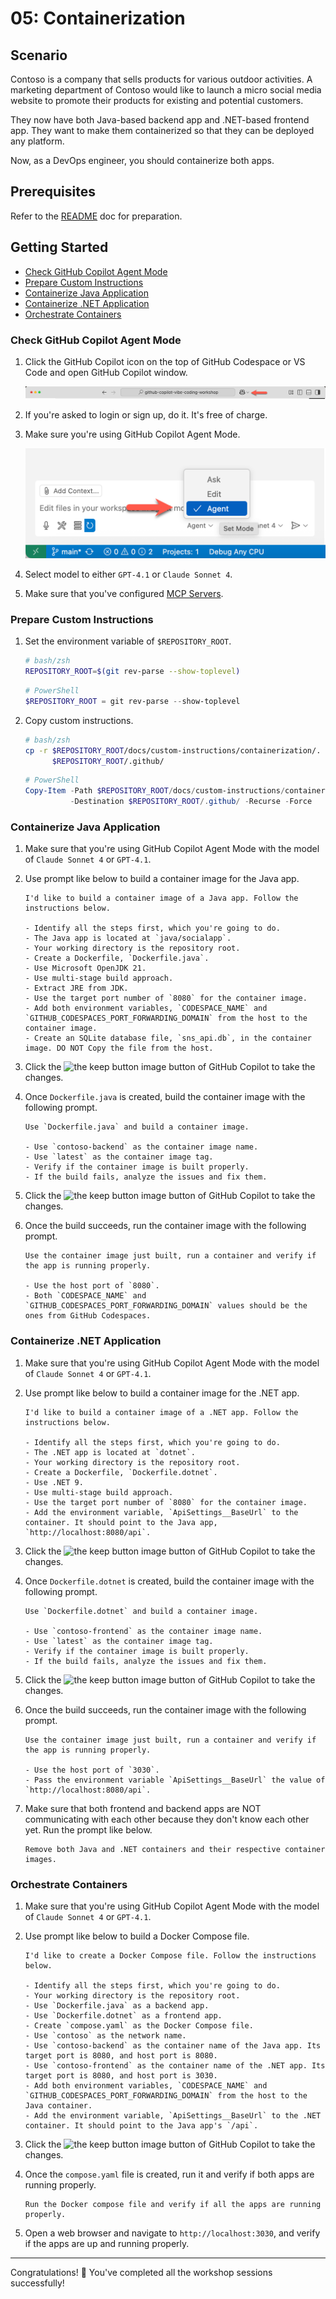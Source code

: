# 05: Containerization

## Scenario

Contoso is a company that sells products for various outdoor activities. A marketing department of Contoso would like to launch a micro social media website to promote their products for existing and potential customers.

They now have both Java-based backend app and .NET-based frontend app. They want to make them containerized so that they can be deployed any platform.

Now, as a DevOps engineer, you should containerize both apps.

## Prerequisites

Refer to the [README](../README.md) doc for preparation.

## Getting Started

- [Check GitHub Copilot Agent Mode](#check-github-copilot-agent-mode)
- [Prepare Custom Instructions](#prepare-custom-instructions)
- [Containerize Java Application](#containerize-java-application)
- [Containerize .NET Application](#containerize-net-application)
- [Orchestrate Containers](#orchestrate-containers)

### Check GitHub Copilot Agent Mode

1. Click the GitHub Copilot icon on the top of GitHub Codespace or VS Code and open GitHub Copilot window.

   ![Open GitHub Copilot Chat](./images/setup-02.png)

1. If you're asked to login or sign up, do it. It's free of charge.
1. Make sure you're using GitHub Copilot Agent Mode.

   ![GitHub Copilot Agent Mode](./images/setup-03.png)

1. Select model to either `GPT-4.1` or `Claude Sonnet 4`.
1. Make sure that you've configured [MCP Servers](./00-setup.md#set-up-mcp-servers).

### Prepare Custom Instructions

1. Set the environment variable of `$REPOSITORY_ROOT`.

   ```bash
   # bash/zsh
   REPOSITORY_ROOT=$(git rev-parse --show-toplevel)
   ```

   ```powershell
   # PowerShell
   $REPOSITORY_ROOT = git rev-parse --show-toplevel
   ```

1. Copy custom instructions.

    ```bash
    # bash/zsh
    cp -r $REPOSITORY_ROOT/docs/custom-instructions/containerization/. \
          $REPOSITORY_ROOT/.github/
    ```

    ```powershell
    # PowerShell
    Copy-Item -Path $REPOSITORY_ROOT/docs/custom-instructions/containerization/* `
              -Destination $REPOSITORY_ROOT/.github/ -Recurse -Force
    ```

### Containerize Java Application

1. Make sure that you're using GitHub Copilot Agent Mode with the model of `Claude Sonnet 4` or `GPT-4.1`.
1. Use prompt like below to build a container image for the Java app.

    ```text
    I'd like to build a container image of a Java app. Follow the instructions below.

    - Identify all the steps first, which you're going to do.
    - The Java app is located at `java/socialapp`.
    - Your working directory is the repository root.
    - Create a Dockerfile, `Dockerfile.java`.
    - Use Microsoft OpenJDK 21.
    - Use multi-stage build approach.
    - Extract JRE from JDK.
    - Use the target port number of `8080` for the container image.
    - Add both environment variables, `CODESPACE_NAME` and `GITHUB_CODESPACES_PORT_FORWARDING_DOMAIN` from the host to the container image.
    - Create an SQLite database file, `sns_api.db`, in the container image. DO NOT Copy the file from the host.
    ```

1. Click the ![the keep button image](https://img.shields.io/badge/keep-blue) button of GitHub Copilot to take the changes.

1. Once `Dockerfile.java` is created, build the container image with the following prompt.

    ```text
    Use `Dockerfile.java` and build a container image.

    - Use `contoso-backend` as the container image name.
    - Use `latest` as the container image tag.
    - Verify if the container image is built properly.
    - If the build fails, analyze the issues and fix them.
    ```

1. Click the ![the keep button image](https://img.shields.io/badge/keep-blue) button of GitHub Copilot to take the changes.

1. Once the build succeeds, run the container image with the following prompt.

    ```text
    Use the container image just built, run a container and verify if the app is running properly.
    
    - Use the host port of `8080`.
    - Both `CODESPACE_NAME` and `GITHUB_CODESPACES_PORT_FORWARDING_DOMAIN` values should be the ones from GitHub Codespaces.
    ```

### Containerize .NET Application

1. Make sure that you're using GitHub Copilot Agent Mode with the model of `Claude Sonnet 4` or `GPT-4.1`.
1. Use prompt like below to build a container image for the .NET app.

    ```text
    I'd like to build a container image of a .NET app. Follow the instructions below.

    - Identify all the steps first, which you're going to do.
    - The .NET app is located at `dotnet`.
    - Your working directory is the repository root.
    - Create a Dockerfile, `Dockerfile.dotnet`.
    - Use .NET 9.
    - Use multi-stage build approach.
    - Use the target port number of `8080` for the container image.
    - Add the environment variable, `ApiSettings__BaseUrl` to the container. It should point to the Java app, `http://localhost:8080/api`.
    ```

1. Click the ![the keep button image](https://img.shields.io/badge/keep-blue) button of GitHub Copilot to take the changes.

1. Once `Dockerfile.dotnet` is created, build the container image with the following prompt.

    ```text
    Use `Dockerfile.dotnet` and build a container image.

    - Use `contoso-frontend` as the container image name.
    - Use `latest` as the container image tag.
    - Verify if the container image is built properly.
    - If the build fails, analyze the issues and fix them.
    ```

1. Click the ![the keep button image](https://img.shields.io/badge/keep-blue) button of GitHub Copilot to take the changes.

1. Once the build succeeds, run the container image with the following prompt.

    ```text
    Use the container image just built, run a container and verify if the app is running properly.
    
    - Use the host port of `3030`.
    - Pass the environment variable `ApiSettings__BaseUrl` the value of `http://localhost:8080/api`.
    ```

1. Make sure that both frontend and backend apps are NOT communicating with each other because they don't know each other yet. Run the prompt like below.

    ```text
    Remove both Java and .NET containers and their respective container images.
    ```

### Orchestrate Containers

1. Make sure that you're using GitHub Copilot Agent Mode with the model of `Claude Sonnet 4` or `GPT-4.1`.
1. Use prompt like below to build a Docker Compose file.

    ```text
    I'd like to create a Docker Compose file. Follow the instructions below.
    
    - Identify all the steps first, which you're going to do.
    - Your working directory is the repository root.
    - Use `Dockerfile.java` as a backend app.
    - Use `Dockerfile.dotnet` as a frontend app.
    - Create `compose.yaml` as the Docker Compose file.
    - Use `contoso` as the network name.
    - Use `contoso-backend` as the container name of the Java app. Its target port is 8080, and host port is 8080.
    - Use `contoso-frontend` as the container name of the .NET app. Its target port is 8080, and host port is 3030.
    - Add both environment variables, `CODESPACE_NAME` and `GITHUB_CODESPACES_PORT_FORWARDING_DOMAIN` from the host to the Java container.
    - Add the environment variable, `ApiSettings__BaseUrl` to the .NET container. It should point to the Java app's `/api`.
    ```

1. Click the ![the keep button image](https://img.shields.io/badge/keep-blue) button of GitHub Copilot to take the changes.

1. Once the `compose.yaml` file is created, run it and verify if both apps are running properly.

    ```text
    Run the Docker compose file and verify if all the apps are running properly.
    ```

1. Open a web browser and navigate to `http://localhost:3030`, and verify if the apps are up and running properly.

---

Congratulations! 🎉 You've completed all the workshop sessions successfully!
